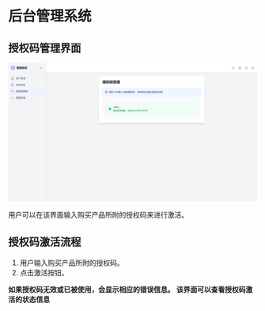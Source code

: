 # 后台管理系统

## 授权码管理界面

![授权码管理](../../public/authorize.png)

用户可以在该界面输入购买产品所附的授权码来进行激活。

## 授权码激活流程

1. 用户输入购买产品所附的授权码。
2. 点击激活按钮。

**如果授权码无效或已被使用，会显示相应的错误信息。**
**该界面可以查看授权码激活的状态信息**


